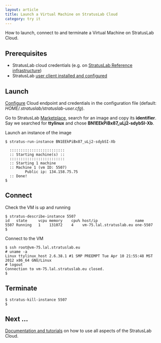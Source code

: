 ```yaml
---
layout: article
title: Launch a Virtual Machine on StratusLab Cloud
category: try it
---
```


How to launch, connect to and terminate a Virtual Machine on StratusLab Cloud.

Prerequisites
-------------

+ StratusLab cloud credentials (e.g. on [StratusLab Reference infrastructure][ref-infra])
+ StratusLab [user client installed and configured][user-client-install]

Launch
------

[Configure][user-client-config] Cloud endpoint and credentials in the 
configuration file (default: *HOME/.stratuslab/stratuslab-user.cfg*). 

Go to StratusLab [Marketplace][marketplace], search for an image and copy 
its **identifier**. Say we searched for **ttylinux** and chose 
**BN1EEkPiBx87_uLj2-sdybSI-Xb**.


Launch an instance of the image

    $ stratus-run-instance BN1EEkPiBx87_uLj2-sdybSI-Xb
    
      :::::::::::::::::::::::::
      :: Starting machine(s) ::
      :::::::::::::::::::::::::
      :: Starting 1 machine
      :: Machine 1 (vm ID: 5507)
             Public ip: 134.158.75.75
      :: Done!
    $

Connect
-------

Check the VM is up and running

    $ stratus-describe-instance 5507
    id   state     vcpu memory    cpu% host/ip                 name
    5507 Running   1    131072    4    vm-75.lal.stratuslab.eu one-5507
    $ 

Connect to the VM

    $ ssh root@vm-75.lal.stratuslab.eu
    # uname -a                                                                                                                                                 
    Linux ttylinux_host 2.6.38.1 #1 SMP PREEMPT Tue Apr 10 21:55:48 MST 2012 x86_64 GNU/Linux
    # logout                                                                                                                                                   
    Connection to vm-75.lal.stratuslab.eu closed.
    $ 

Terminate
---------

    $ stratus-kill-instance 5507
    $

Next ...
--------

[Documentation and tutorials][doku] on how to use all aspects of the StratusLab 
Cloud.

[ref-infra]: /try%20it/2012/02/10/try-reference-cloud-infrastructures.html
[user-client-install]: /try%20it/2012/01/19/install-user-cli-installation.html
[user-client-config]: /try%20it/2012/01/19/install-user-cli-installation.html#config
[marketplace]: https://marketplace.stratuslab.eu
[doku]: /documentation
